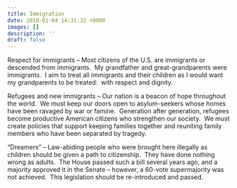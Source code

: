 ```yaml
---
title: Immigration
date: 2018-01-04 14:31:32 +0000
images: []
description: ''
draft: false
---
```

Respect for immigrants – Most citizens of the U.S. are immigrants or descended from immigrants.  My grandfather and great-grandparents were immigrants.  I aim to treat all immigrants and their children as I would want my grandparents to be treated:  with respect and dignity.

Refugees and new immigrants – Our nation is a beacon of hope throughout the world.  We must keep our doors open to asylum-seekers whose homes have been ravaged by war or famine.  Generation after generation, refugees become productive American citizens who strengthen our society.  We must create policies that support keeping families together and reuniting family members who have been separated by tragedy.

“Dreamers” – Law-abiding people who were brought here illegally as children should be given a path to citizenship.  They have done nothing wrong as adults.  The House passed such a bill several years ago, and a majority approved it in the Senate – however, a 60-vote supermajority was not achieved.  This legislation should be re-introduced and passed.
